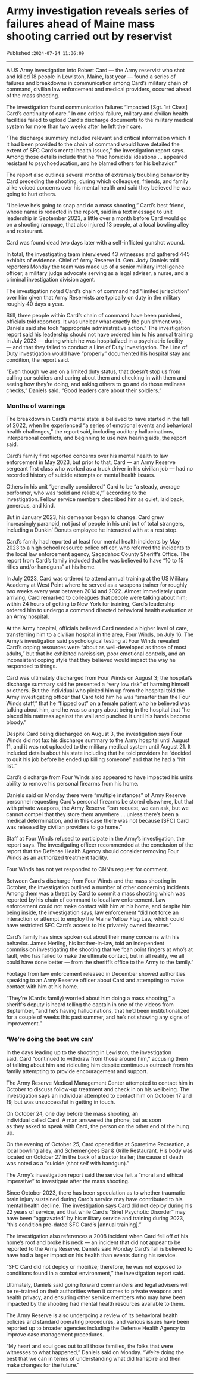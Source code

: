 # Army investigation reveals series of failures ahead of Maine mass shooting carried out by reservist

Published :`2024-07-24 11:36:09`

---

A US Army investigation into Robert Card — the Army reservist who shot and killed 18 people in Lewiston, Maine, last year — found a series of failures and breakdowns in communication among Card’s military chain of command, civilian law enforcement and medical providers, occurred ahead of the mass shooting.

The investigation found communication failures “impacted [Sgt. 1st Class] Card’s continuity of care.” In one critical failure, military and civilian health facilities failed to upload Card’s discharge documents to the military medical system for more than two weeks after he left their care.

“The discharge summary included relevant and critical information which if it had been provided to the chain of command would have detailed the extent of SFC Card’s mental health issues,” the investigation report says. Among those details include that he “had homicidal ideations … appeared resistant to psychoeducation, and he blamed others for his behavior.”

The report also outlines several months of extremely troubling behavior by Card preceding the shooting, during which colleagues, friends, and family alike voiced concerns over his mental health and said they believed he was going to hurt others.

“I believe he’s going to snap and do a mass shooting,” Card’s best friend, whose name is redacted in the report, said in a text message to unit leadership in September 2023, a little over a month before Card would go on a shooting rampage, that also injured 13 people, at a local bowling alley and restaurant.

Card was found dead two days later with a self-inflicted gunshot wound.

In total, the investigating team interviewed 43 witnesses and gathered 445 exhibits of evidence. Chief of Army Reserve Lt. Gen. Jody Daniels told reporters Monday the team was made up of a senior military intelligence officer, a military judge advocate serving as a legal adviser, a nurse, and a criminal investigation division agent.

The investigation noted Card’s chain of command had “limited jurisdiction” over him given that Army Reservists are typically on duty in the military roughly 40 days a year.

Still, three people within Card’s chain of command have been punished, officials told reporters. It was unclear what exactly the punishment was; Daniels said she took “appropriate administrative action.” The investigation report said his leadership should not have ordered him to his annual training in July 2023 — during which he was hospitalized in a psychiatric facility — and that they failed to conduct a Line of Duty Investigation. The Line of Duty investigation would have “properly” documented his hospital stay and condition, the report said.

“Even though we are on a limited duty status, that doesn’t stop us from calling our soldiers and caring about them and checking in with them and seeing how they’re doing, and asking others to go and do those wellness checks,” Daniels said. “Good leaders care about their soldiers.”

### Months of warnings

The breakdown in Card’s mental state is believed to have started in the fall of 2022, when he experienced “a series of emotional events and behavioral health challenges,” the report said, including auditory hallucinations, interpersonal conflicts, and beginning to use new hearing aids, the report said.

Card’s family first reported concerns over his mental health to law enforcement in May 2023, but prior to that, Card — an Army Reserve sergeant first class who worked as a truck driver in his civilian job — had no recorded history of suicide attempts or mental health issues.

Others in his unit “generally considered” Card to be “a steady, average performer, who was ‘solid and reliable,’” according to the investigation. Fellow service members described him as quiet, laid back, generous, and kind.

But in January 2023, his demeanor began to change. Card grew increasingly paranoid, not just of people in his unit but of total strangers, including a Dunkin’ Donuts employee he interacted with at a rest stop.

Card’s family had reported at least four mental health incidents by May 2023 to a high school resource police officer, who referred the incidents to the local law enforcement agency, Sagadahoc County Sheriff’s Office. The report from Card’s family included that he was believed to have “10 to 15 rifles and/or handguns” at his home.

In July 2023, Card was ordered to attend annual training at the US Military Academy at West Point where he served as a weapons trainer for roughly two weeks every year between 2014 and 2022. Almost immediately upon arriving, Card remarked to colleagues that people were talking about him; within 24 hours of getting to New York for training, Card’s leadership ordered him to undergo a command directed behavioral health evaluation at an Army hospital.

At the Army hospital, officials believed Card needed a higher level of care, transferring him to a civilian hospital in the area, Four Winds, on July 16. The Army’s investigation said psychological testing at Four Winds revealed Card’s coping resources were “about as well-developed as those of most adults,” but that he exhibited narcissism, poor emotional controls, and an inconsistent coping style that they believed would impact the way he responded to things.

Card was ultimately discharged from Four Winds on August 3; the hospital’s discharge summary said he presented a “very low risk” of harming himself or others. But the individual who picked him up from the hospital told the Army investigating officer that Card told him he was “smarter than the Four Winds staff,” that he “flipped out” on a female patient who he believed was talking about him, and he was so angry about being in the hospital that “he placed his mattress against the wall and punched it until his hands become bloody.”

Despite Card being discharged on August 3, the investigation says Four Winds did not fax his discharge summary to the Army hospital until August 11, and it was not uploaded to the military medical system until August 21. It included details about his state including that he told providers he “decided to quit his job before he ended up killing someone” and that he had a “hit list.”

Card’s discharge from Four Winds also appeared to have impacted his unit’s ability to remove his personal firearms from his home.

Daniels said on Monday there were “multiple instances” of Army Reserve personnel requesting Card’s personal firearms be stored elsewhere, but that with private weapons, the Army Reserve “can request, we can ask, but we cannot compel that they store them anywhere … unless there’s been a medical determination, and in this case there was not because [SFC] Card was released by civilian providers to go home.”

Staff at Four Winds refused to participate in the Army’s investigation, the report says. The investigating officer recommended at the conclusion of the report that the Defense Health Agency should consider removing Four Winds as an authorized treatment facility.

Four Winds has not yet responded to CNN’s request for comment.

Between Card’s discharge from Four Winds and the mass shooting in October, the investigation outlined a number of other concerning incidents. Among them was a threat by Card to commit a mass shooting which was reported by his chain of command to local law enforcement. Law enforcement could not make contact with him at his home, and despite him being inside, the investigation says, law enforcement “did not force an interaction or attempt to employ the Maine Yellow Flag Law, which could have restricted SFC Card’s access to his privately owned firearms.”

Card’s family has since spoken out about their many concerns with his behavior. James Herling, his brother-in-law, told an independent commission investigating the shooting that we “can point fingers at who’s at fault, who has failed to make the ultimate contact, but in all reality, we all could have done better — from the sheriff’s office to the Army to the family.”

Footage from law enforcement released in December showed authorities speaking to an Army Reserve officer about Card and attempting to make contact with him at his home.

“They’re (Card’s family) worried about him doing a mass shooting,” a sheriff’s deputy is heard telling the captain in one of the videos from September, “and he’s having hallucinations, that he’d been institutionalized for a couple of weeks this past summer, and he’s not showing any signs of improvement.”

### ‘We’re doing the best we can’

In the days leading up to the shooting in Lewiston, the investigation said, Card “continued to withdraw from those around him,” accusing them of talking about him and ridiculing him despite continuous outreach from his family attempting to provide encouragement and support.

The Army Reserve Medical Management Center attempted to contact him in October to discuss follow-up treatment and check in on his wellbeing. The investigation says an individual attempted to contact him on October 17 and 19, but was unsuccessful in getting in touch.

On October 24, one day before the mass shooting, an individual called Card. A man answered the phone, but as soon as they asked to speak with Card, the person on the other end of the hung up.

On the evening of October 25, Card opened fire at Sparetime Recreation, a local bowling alley, and Schemengees Bar & Grille Restaurant. His body was located on October 27 in the back of a tractor trailer; the cause of death was noted as a “suicide (shot self with handgun).”

The Army’s investigation report said the service felt a “moral and ethical imperative” to investigate after the mass shooting.

Since October 2023, there has been speculation as to whether traumatic brain injury sustained during Card’s service may have contributed to his mental health decline. The investigation says Card did not deploy during his 22 years of service, and that while Card’s “Brief Psychotic Disorder” may have been “aggravated” by his military service and training during 2023, “this condition pre-dated SFC Card’s [annual training].”

The investigation also references a 2008 incident when Card fell off of his home’s roof and broke his neck — an incident that did not appear to be reported to the Army Reserve. Daniels said Monday Card’s fall is believed to have had a larger impact on his health than events during his service.

“SFC Card did not deploy or mobilize; therefore, he was not exposed to conditions found in a combat environment,” the investigation report said.

Ultimately, Daniels said going forward commanders and legal advisers will be re-trained on their authorities when it comes to private weapons and health privacy, and ensuring other service members who may have been impacted by the shooting had mental health resources available to them.

The Army Reserve is also undergoing a review of its behavioral health policies and standard operating procedures, and various issues have been reported up to broader agencies including the Defense Health Agency to improve case management procedures.

“My heart and soul goes out to all those families, the folks that were witnesses to what happened,” Daniels said on Monday. “We’re doing the best that we can in terms of understanding what did transpire and then make changes for the future.”

---

